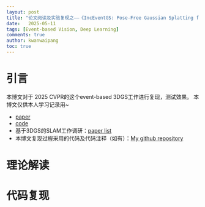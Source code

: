 ```yaml
---
layout: post
title: "论文阅读及实验复现之——《IncEventGS: Pose-Free Gaussian Splatting from a Single Event Camera》"
date:   2025-05-11
tags: [Event-based Vision, Deep Learning]
comments: true
author: kwanwaipang
toc: true
---
```



<!-- * 目录
{:toc} -->


<!-- !!!!!!!!!!!!!!!!!!!!!!!!!!!!!!!!!!!!!!!!!!!!!!!!!!!!!!!!!!!!!!!!!!!!!!!!!!!!!!!!!!!!!!!!!!!!!!!!!!!!!!!!!!!!!!!!!!!!!!!!!!! -->
# 引言
本博文对于 2025 CVPR的这个event-based 3DGS工作进行复现，测试效果。
本博文仅供本人学习记录用~

* [paper](https://arxiv.org/pdf/2410.08107)
* [code](https://github.com/WU-CVGL/IncEventGS)
* 基于3DGS的SLAM工作调研：[paper list](https://github.com/KwanWaiPang/Awesome-3DGS-SLAM)
* 本博文复现过程采用的代码及代码注释（如有）：[My github repository](https://github.com/ERGlab/IncEventGS)



# 理论解读





# 代码复现